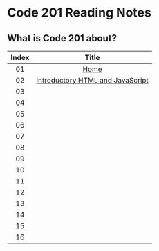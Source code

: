 # Code 201 Reading Notes
## What is Code 201 about?







|Index |                      Title                     |
|:----:|:----------------------------------------------:|
|  01  |[Home](https://basma23.github.io/reading-notes/)|
|  02  |[Introductory HTML and JavaScript]()            |
|  03  |                                                |
|  04  |                                                |
|  05  |                                                |
|  06  |                                                |
|  07  |                                                |
|  08  |                                                |
|  09  |                                                |
|  10  |                                                |
|  11  |                                                |
|  12  |                                                |
|  13  |                                                |
|  14  |                                                |
|  15  |                                                |
|  16  |                                                |

